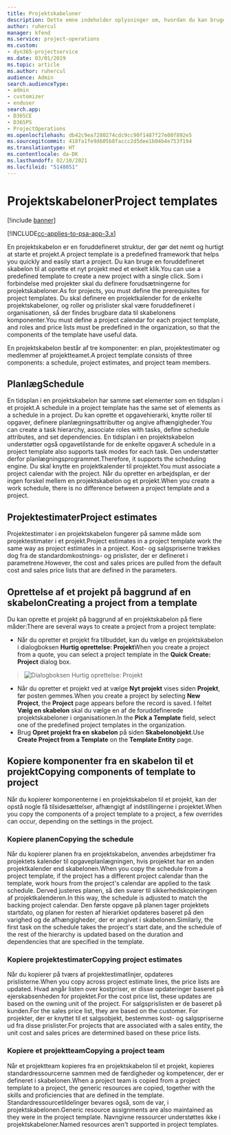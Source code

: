 ```yaml
---
title: Projektskabeloner
description: Dette emne indeholder oplysninger om, hvordan du kan bruge projektskabeloner til hurtig opsætning af projekter.
author: ruhercul
manager: kfend
ms.service: project-operations
ms.custom:
- dyn365-projectservice
ms.date: 03/01/2019
ms.topic: article
ms.author: ruhercul
audience: Admin
search.audienceType:
- admin
- customizer
- enduser
search.app:
- D365CE
- D365PS
- ProjectOperations
ms.openlocfilehash: db42c9ea7280274cdc9cc90f1487f27e08f892e5
ms.sourcegitcommit: 418fa1fe9d605b8faccc2d5dee1b04b4e753f194
ms.translationtype: HT
ms.contentlocale: da-DK
ms.lasthandoff: 02/10/2021
ms.locfileid: "5148051"
---
```

# <a name="project-templates"></a><span data-ttu-id="da2a8-103">Projektskabeloner</span><span class="sxs-lookup"><span data-stu-id="da2a8-103">Project templates</span></span> 

[!include [banner](../includes/psa-now-project-operations.md)]

[!INCLUDE[cc-applies-to-psa-app-3.x](../includes/cc-applies-to-psa-app-3x.md)]

<span data-ttu-id="da2a8-104">En projektskabelon er en foruddefineret struktur, der gør det nemt og hurtigt at starte et projekt.</span><span class="sxs-lookup"><span data-stu-id="da2a8-104">A project template is a predefined framework that helps you quickly and easily start a project.</span></span> <span data-ttu-id="da2a8-105">Du kan bruge en foruddefineret skabelon til at oprette et nyt projekt med et enkelt klik.</span><span class="sxs-lookup"><span data-stu-id="da2a8-105">You can use a predefined template to create a new project with a single click.</span></span> <span data-ttu-id="da2a8-106">Som i forbindelse med projekter skal du definere forudsætningerne for projektskabeloner.</span><span class="sxs-lookup"><span data-stu-id="da2a8-106">As for projects, you must define the prerequisites for project templates.</span></span> <span data-ttu-id="da2a8-107">Du skal definere en projektkalender for de enkelte projektskabeloner, og roller og prislister skal være foruddefineret i organisationen, så der findes brugbare data til skabelonens komponenter.</span><span class="sxs-lookup"><span data-stu-id="da2a8-107">You must define a project calendar for each project template, and roles and price lists must be predefined in the organization, so that the components of the template have useful data.</span></span>

<span data-ttu-id="da2a8-108">En projektskabelon består af tre komponenter: en plan, projektestimater og medlemmer af projektteamet.</span><span class="sxs-lookup"><span data-stu-id="da2a8-108">A project template consists of three components: a schedule, project estimates, and project team members.</span></span>

## <a name="schedule"></a><span data-ttu-id="da2a8-109">Planlæg</span><span class="sxs-lookup"><span data-stu-id="da2a8-109">Schedule</span></span>

<span data-ttu-id="da2a8-110">En tidsplan i en projektskabelon har samme sæt elementer som en tidsplan i et projekt.</span><span class="sxs-lookup"><span data-stu-id="da2a8-110">A schedule in a project template has the same set of elements as a schedule in a project.</span></span> <span data-ttu-id="da2a8-111">Du kan oprette et opgavehierarki, knytte roller til opgaver, definere planlægningsattributter og angive afhængigheder.</span><span class="sxs-lookup"><span data-stu-id="da2a8-111">You can create a task hierarchy, associate roles with tasks, define schedule attributes, and set dependencies.</span></span> <span data-ttu-id="da2a8-112">En tidsplan i en projektskabelon understøtter også opgavetilstande for de enkelte opgaver.</span><span class="sxs-lookup"><span data-stu-id="da2a8-112">A schedule in a project template also supports task modes for each task.</span></span> <span data-ttu-id="da2a8-113">Den understøtter derfor planlægningsprogrammet.</span><span class="sxs-lookup"><span data-stu-id="da2a8-113">Therefore, it supports the scheduling engine.</span></span> <span data-ttu-id="da2a8-114">Du skal knytte en projektkalender til projektet.</span><span class="sxs-lookup"><span data-stu-id="da2a8-114">You must associate a project calendar with the project.</span></span> <span data-ttu-id="da2a8-115">Når du opretter en arbejdsplan, er der ingen forskel mellem en projektskabelon og et projekt.</span><span class="sxs-lookup"><span data-stu-id="da2a8-115">When you create a work schedule, there is no difference between a project template and a project.</span></span>

## <a name="project-estimates"></a><span data-ttu-id="da2a8-116">Projektestimater</span><span class="sxs-lookup"><span data-stu-id="da2a8-116">Project estimates</span></span>

<span data-ttu-id="da2a8-117">Projektestimater i en projektskabelon fungerer på samme måde som projektestimater i et projekt.</span><span class="sxs-lookup"><span data-stu-id="da2a8-117">Project estimates in a project template work the same way as project estimates in a project.</span></span> <span data-ttu-id="da2a8-118">Kost- og salgspriserne trækkes dog fra de standardomkostnings- og prislister, der er defineret i parametrene.</span><span class="sxs-lookup"><span data-stu-id="da2a8-118">However, the cost and sales prices are pulled from the default cost and sales price lists that are defined in the parameters.</span></span>

## <a name="creating-a-project-from-a-template"></a><span data-ttu-id="da2a8-119">Oprettelse af et projekt på baggrund af en skabelon</span><span class="sxs-lookup"><span data-stu-id="da2a8-119">Creating a project from a template</span></span>
 
<span data-ttu-id="da2a8-120">Du kan oprette et projekt på baggrund af en projektskabelon på flere måder:</span><span class="sxs-lookup"><span data-stu-id="da2a8-120">There are several ways to create a project from a project template:</span></span>

- <span data-ttu-id="da2a8-121">Når du opretter et projekt fra tilbuddet, kan du vælge en projektskabelon i dialogboksen **Hurtig oprettelse: Projekt**</span><span class="sxs-lookup"><span data-stu-id="da2a8-121">When you create a project from a quote, you can select a project template in the **Quick Create: Project** dialog box.</span></span>

> ![Dialogboksen Hurtig oprettelse: Projekt](media/project-11.png)

- <span data-ttu-id="da2a8-123">Når du opretter et projekt ved at vælge **Nyt projekt** vises siden **Projekt**, før posten gemmes.</span><span class="sxs-lookup"><span data-stu-id="da2a8-123">When you create a project by selecting **New Project**, the **Project** page appears before the record is saved.</span></span> <span data-ttu-id="da2a8-124">I feltet **Vælg en skabelon** skal du vælge en af de foruddefinerede projektskabeloner i organisationen.</span><span class="sxs-lookup"><span data-stu-id="da2a8-124">In the **Pick a Template** field, select one of the predefined project templates in the organization.</span></span>
- <span data-ttu-id="da2a8-125">Brug **Opret projekt fra en skabelon** på siden **Skabelonobjekt**.</span><span class="sxs-lookup"><span data-stu-id="da2a8-125">Use **Create Project from a Template** on the **Template Entity** page.</span></span>

## <a name="copying-components-of-template-to-project"></a><span data-ttu-id="da2a8-126">Kopiere komponenter fra en skabelon til et projekt</span><span class="sxs-lookup"><span data-stu-id="da2a8-126">Copying components of template to project</span></span>

<span data-ttu-id="da2a8-127">Når du kopierer komponenterne i en projektskabelon til et projekt, kan der opstå nogle få tilsidesættelser, afhængigt af indstillingerne i projektet.</span><span class="sxs-lookup"><span data-stu-id="da2a8-127">When you copy the components of a project template to a project, a few overrides can occur, depending on the settings in the project.</span></span>

### <a name="copying-the-schedule"></a><span data-ttu-id="da2a8-128">Kopiere planen</span><span class="sxs-lookup"><span data-stu-id="da2a8-128">Copying the schedule</span></span>

<span data-ttu-id="da2a8-129">Når du kopierer planen fra en projektskabelon, anvendes arbejdstimer fra projektets kalender til opgaveplanlægningen, hvis projektet har en anden projektkalender end skabelonen.</span><span class="sxs-lookup"><span data-stu-id="da2a8-129">When you copy the schedule from a project template, if the project has a different project calendar than the template, work hours from the project's calendar are applied to the task schedule.</span></span> <span data-ttu-id="da2a8-130">Derved justeres planen, så den svarer til sikkerhedskopieringen af projektkalenderen.</span><span class="sxs-lookup"><span data-stu-id="da2a8-130">In this way, the schedule is adjusted to match the backing project calendar.</span></span> <span data-ttu-id="da2a8-131">Den første opgave på planen tager projektets startdato, og planen for resten af hierarkiet opdateres baseret på den varighed og de afhængigheder, der er angivet i skabelonen.</span><span class="sxs-lookup"><span data-stu-id="da2a8-131">Similarly, the first task on the schedule takes the project's start date, and the schedule of the rest of the hierarchy is updated based on the duration and dependencies that are specified in the template.</span></span> 

### <a name="copying-project-estimates"></a><span data-ttu-id="da2a8-132">Kopiere projektestimater</span><span class="sxs-lookup"><span data-stu-id="da2a8-132">Copying project estimates</span></span> 

<span data-ttu-id="da2a8-133">Når du kopierer på tværs af projektestimatlinjer, opdateres prislisterne.</span><span class="sxs-lookup"><span data-stu-id="da2a8-133">When you copy across project estimate lines, the price lists are updated.</span></span> <span data-ttu-id="da2a8-134">Hvad angår listen over kostpriser, er disse opdateringer baseret på ejerskabsenheden for projektet.</span><span class="sxs-lookup"><span data-stu-id="da2a8-134">For the cost price list, these updates are based on the owning unit of the project.</span></span> <span data-ttu-id="da2a8-135">For salgsprislisten er de baseret på kunden.</span><span class="sxs-lookup"><span data-stu-id="da2a8-135">For the sales price list, they are based on the customer.</span></span> <span data-ttu-id="da2a8-136">For projekter, der er knyttet til et salgsobjekt, bestemmes kost- og salgspriserne ud fra disse prislister.</span><span class="sxs-lookup"><span data-stu-id="da2a8-136">For projects that are associated with a sales entity, the unit cost and sales prices are determined based on these price lists.</span></span>

### <a name="copying-a-project-team"></a><span data-ttu-id="da2a8-137">Kopiere et projektteam</span><span class="sxs-lookup"><span data-stu-id="da2a8-137">Copying a project team</span></span>

<span data-ttu-id="da2a8-138">Når et projektteam kopieres fra en projektskabelon til et projekt, kopieres standardressourcerne sammen med de færdigheder og kompetencer, der er defineret i skabelonen.</span><span class="sxs-lookup"><span data-stu-id="da2a8-138">When a project team is copied from a project template to a project, the generic resources are copied, together with the skills and proficiencies that are defined in the template.</span></span> <span data-ttu-id="da2a8-139">Standardressourcetildelinger bevares også, som de var, i projektskabelonen.</span><span class="sxs-lookup"><span data-stu-id="da2a8-139">Generic resource assignments are also maintained as they were in the project template.</span></span> <span data-ttu-id="da2a8-140">Navngivne ressourcer understøttes ikke i projektskabeloner.</span><span class="sxs-lookup"><span data-stu-id="da2a8-140">Named resources aren't supported in project templates.</span></span>
